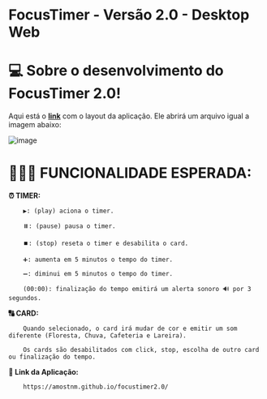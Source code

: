 # FocusTimer - Versão 2.0 - Desktop Web

# 💻 Sobre o desenvolvimento do **FocusTimer 2.0!**

Aqui está o [**link**](https://www.figma.com/file/dpNtIPSsOoztjP74zItdwi/Stage-05---Focus-Timer-2.0-(Copy)?node-id=0%3A1) com o layout da aplicação. Ele abrirá um arquivo igual a imagem abaixo:

![image](https://user-images.githubusercontent.com/112918889/193476461-32b4242a-4d07-43b2-906f-b8b407a34be4.png)

# 👨🏽‍💻 FUNCIONALIDADE ESPERADA:

**⏰ TIMER:**

		▶️: (play) aciona o timer.

		⏸️: (pause) pausa o timer.

		⏹️: (stop) reseta o timer e desabilita o card.

		➕: aumenta em 5 minutos o tempo do timer.

		➖: diminui em 5 minutos o tempo do timer.

		(00:00): finalização do tempo emitirá um alerta sonoro 🔊 por 3 segundos.



**🔠 CARD:**

		Quando selecionado, o card irá mudar de cor e emitir um som diferente (Floresta, Chuva, Cafeteria e Lareira).
		
		Os cards são desabilitados com click, stop, escolha de outro card ou finalização do tempo.

**📱 Link da Aplicação:**

 		https://amostnm.github.io/focustimer2.0/
